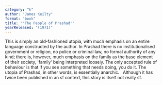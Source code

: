 ```yaml
---
category: "k"
author: "James Keilty"
format: "book"
title: "'The People of Prashad'"
yearReleased: "(1971)"
---
```

This is simply an old-fashioned utopia, with much emphasis on an entire language constructed by the author. In Prashad there is no institutionalised government or religion, no police or criminal law, no formal authority of any kind; there is, however, much emphasis on the family as the base element of their society, 'family' being interpreted loosely. The only accepted rule of behaviour is that if you see something that needs doing, you do it. The utopia of Prashad, in other words, is essentially anarchic.
 
Although it has twice been published in an sf context, this story is itself not really sf.
 